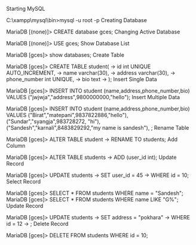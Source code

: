 Starting MySQL

C:\xampp\mysql\bin>mysql -u root -p Creating Database

MariaDB [(none)]> CREATE database gces; Changing Active Database

MariaDB [(none)]> USE gces; Show Database List

MariaDB [gces]> show databases; Create Table

MariaDB [gces]> CREATE TABLE student( -> id int UNIQUE AUTO_INCREMENT, -> name varchar(30), -> address varchar(30), -> phone_number int UNIQUE, -> bio text -> ); Insert Single Data

MariaDB [gces]> INSERT INTO student (name,address,phone_number,bio) VALUES ("jwjwja","address",9800000000,"hello"); Insert Multiple Data

MariaDB [gces]> INSERT INTO student (name,address,phone_number,bio) VALUES ("Birat","matepani",9837822886,"hello"), ("Sundar","syangja",983728272, "hi"), ("Sandesh","karnali",8483829292,"my name is sandesh"), ; Rename Table

MariaDB [gces]> ALTER TABLE student -> RENAME TO students; Add Column

MariaDB [gces]> ALTER TABLE students -> ADD (user_id int); Update Record

MariaDB [gces]> UPDATE students -> SET user_id = 45 -> WHERE id = 10; Select Record

MariaDB [gces]> SELECT * FROM students WHERE name = "Sandesh"; MariaDB [gces]> SELECT * FROM students WHERE name LIKE "G%"; Update Record

MariaDB [gces]> UPDATE students -> SET address = "pokhara" -> WHERE id = 12 -> ; Delete Record

MariaDB [gces]> DELETE FROM students WHERE id = 10;
